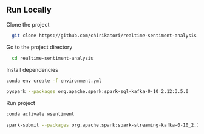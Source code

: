 ## Run Locally  
Clone the project  

~~~bash  
  git clone https://github.com/chirikatori/realtime-sentiment-analysis.git
~~~

Go to the project directory  

~~~bash  
  cd realtime-sentiment-analysis
~~~

Install dependencies  

~~~bash  
conda env create -f environment.yml
~~~

~~~bash  
pyspark --packages org.apache.spark:spark-sql-kafka-0-10_2.12:3.5.0
~~~

Run project
~~~bash
conda activate wsentiment
~~~

~~~bash
spark-submit --packages org.apache.spark:spark-streaming-kafka-0-10_2.12:3.5.3,org.apache.spark:spark-sql-kafka-0-10_2.12:3.5.3 --conf spark.pyspark.python=$(which python) main.py
~~~
